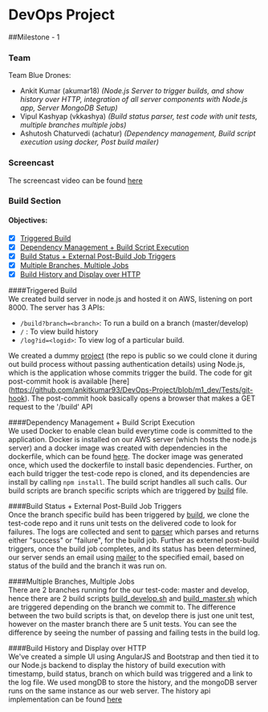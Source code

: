 # DevOps Project

##Milestone - 1 

### Team
Team Blue Drones:
 - Ankit Kumar (akumar18) *(Node.js Server to trigger builds, and show history over HTTP, integration of all server components with Node.js app, Server MongoDB Setup)*
 - Vipul Kashyap (vkkashya) *(Build status parser, test code with unit tests, multiple branches multiple jobs)*
 - Ashutosh Chaturvedi (achatur) *(Dependency management, Build script execution using docker, Post build mailer)*

### Screencast
The screencast video can be found [here](https://youtu.be/bxLe2BO3UOA)


### Build Section  
#### Objectives:
- [x] [Triggered Build](#1)
- [x] [Dependency Management + Build Script Execution](#2)
- [x] [Build Status + External Post-Build Job Triggers](#3)
- [x] [Multiple Branches, Multiple Jobs](#4)
- [x] [Build History and Display over HTTP](#5)  

####<a name="1"></a>Triggered Build  
We created build server in node.js and hosted it on AWS, listening on port 8000. The server has 3 APIs:
 - ``` /build?branch=<branch> ```: To run a build on a branch (master/develop)
 - ``` / ``` : To view build history
 - ``` /log?id=<logid> ```: To view log of a particular build.

We created a dummy [project](https://github.com/vipulkashyap111/test-app-DevOpsM1/tree/master) (the repo is public so we could clone it during out build process without passing authentication details) using Node.js, which is the application whose commits trigger the build. The code for git post-commit hook is available [here] (https://github.com/ankitkumar93/DevOps-Project/blob/m1_dev/Tests/git-hook).
The post-commit hook basically opens a browser that makes a GET request to the '/build' API<br>

####<a name="2"></a>Dependency Management + Build Script Execution  
We used Docker to enable clean build everytime code is committed to the application. Docker is installed on our AWS server (which hosts the node.js server) and a docker image was created with dependencies in the dockerfile, which can be found [here](https://github.com/ankitkumar93/DevOps-Project/blob/m1_dev/build/Dockerfile).
The docker image was generated once, which used the dockerfile to install basic dependencies. Further, on each build trigger the test-code repo is cloned, and its dependencies are install by calling ``` npm install ```. The build script handles all such calls.
Our build scripts are branch specific scripts which are triggered by [build](https://github.com/ankitkumar93/DevOps-Project/blob/m1_dev/trigger/controller/build.js) file.<br>

####<a name="3"></a>Build Status + External Post-Build Job Triggers  
Once the branch specific build has been triggered by [build](https://github.com/ankitkumar93/DevOps-Project/blob/m1_dev/trigger/controller/build.js), we clone the test-code repo and it runs unit tests on the delivered code to look for failures. The logs are collected and sent to [parser](https://github.com/ankitkumar93/DevOps-Project/blob/m1_dev/trigger/controller/parser.js) which parses and returns either "success" or "failure", for the build job.
Further as externel post-build triggers, once the build job completes, and its status has been determined, our server sends an email using [mailer](https://github.com/ankitkumar93/DevOps-Project/blob/m1_dev/trigger/controller/mailer.js) to the specified email, based on status of the build and the branch it was run on.<br>

####<a name="4"></a>Multiple Branches, Multiple Jobs  
There are 2 branches running for the our test-code: master and develop, hence there are 2 build scripts [build_develop.sh](https://github.com/ankitkumar93/DevOps-Project/blob/m1_dev/build/build_develop.sh) and [build_master.sh](https://github.com/ankitkumar93/DevOps-Project/blob/m1_dev/build/build_master.sh) which are triggered depending on the branch we commit to.
The difference between the two build scripts is that, on develop there is just one unit test, however on the master branch there are 5 unit tests. You can see the difference by seeing the number of passing and failing tests in the build log.<br>

####<a name="5"></a>Build History and Display over HTTP  
We've created a simple UI using AngularJS and Bootstrap and then tied it to our Node.js backend to display the history of build execution with timestamp, build status, branch on which build was triggered and a link to the log file. We used mongDB to store the history, and the mongoDB server runs on the same instance as our web server. The history api implementation can be found [here](https://github.com/ankitkumar93/DevOps-Project/blob/m1_dev/trigger/controller/history.js)
